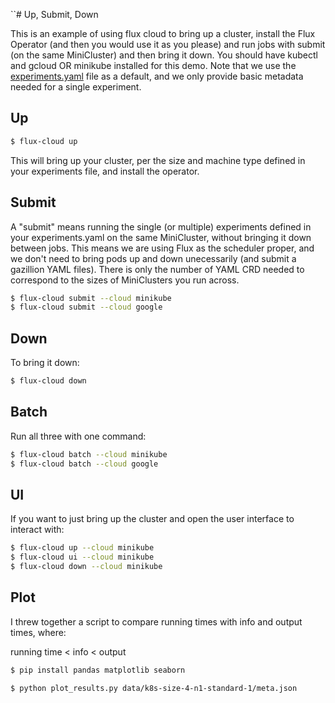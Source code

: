 ``# Up, Submit, Down

This is an example of using flux cloud to bring up a cluster, install the Flux Operator
(and then you would use it as you please) and run jobs with submit (on the same
MiniCluster) and then bring it down.
You should have kubectl and gcloud OR minikube installed for this demo. Note that
we use the [experiments.yaml](experiments.yaml) file as a default,
and we only provide basic metadata needed for a single experiment.

## Up

```bash
$ flux-cloud up
```

This will bring up your cluster, per the size and machine type defined
in your experiments file, and install the operator.

## Submit

A "submit" means running the single (or multiple) experiments defined in your
experiments.yaml on the same MiniCluster, without bringing it down between jobs.
This means we are using Flux as the scheduler proper, and we don't need to bring pods
up and down unecessarily (and submit a gazillion YAML files). There is only the number
of YAML CRD needed to correspond to the sizes of MiniClusters you run across.

```bash
$ flux-cloud submit --cloud minikube
$ flux-cloud submit --cloud google
```

## Down

To bring it down:

```bash
$ flux-cloud down
```

## Batch

Run all three with one command:

```bash
$ flux-cloud batch --cloud minikube
$ flux-cloud batch --cloud google
```

## UI

If you want to just bring up the cluster and open the user interface to interact with:

```bash
$ flux-cloud up --cloud minikube
$ flux-cloud ui --cloud minikube
$ flux-cloud down --cloud minikube
```


## Plot

I threw together a script to compare running times with info and output times,
where:

running time < info < output

```bash
$ pip install pandas matplotlib seaborn
```
```bash
$ python plot_results.py data/k8s-size-4-n1-standard-1/meta.json
```
